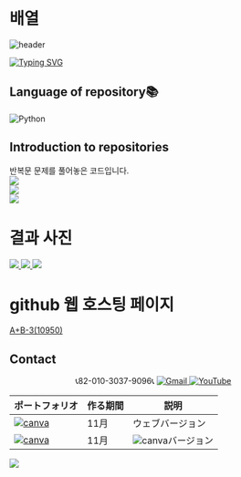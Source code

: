 # 배열

![header](https://capsule-render.vercel.app/api?type=egg&color=gradient&height=300&section=header&text=welcome%2&fontSize=50&desc=백준%20반복문%20문제)

[![Typing SVG](https://readme-typing-svg.demolab.com?font=Fira+Code&pause=1000&color=93BDF7&background=203AFF00&random=false&width=435&lines=My+name+is+kimganghyeon)](https://git.io/typing-svg)

## Language of repository📚
![Python](https://img.shields.io/badge/Python-3776AB?style=for-the-badge&logo=Python&logoColor=white)


## Introduction to repositories 
반복문 문제를 풀어놓은 코드입니다. <br>
<a href="https://www.acmicpc.net/problem/10950">
  <img src ="https://github.com/do04200611/python/assets/74278578/965e8b19-20e0-44e2-8810-a6bd40156ac6">
</a><br>
<a href="https://www.acmicpc.net/problem/10950">
  <img src ="https://github.com/do04200611/python/assets/74278578/75c6d78b-5f79-4bc8-9ed2-8937a492593d">
</a><br>
<a href="https://www.acmicpc.net/problem/8393">
  <img src ="https://github.com/do04200611/python/assets/74278578/fc0d4107-a75d-475f-8252-4124901b7bfa">
</a><br>




# 결과 사진 <br>
<a href="https://github.com/do04200611/python/blob/main/%EA%B8%B0%EB%B3%B8%EA%B8%B0%20%EB%8B%A4%EC%A7%80%EA%B8%B0/%EB%B0%98%EB%B3%B5%EB%AC%B8/A%2BB%20-3.py">
  <img src ="https://github.com/do04200611/python/assets/74278578/14a5fb31-0d5e-4116-9059-f2afc04239d1">
</a>

<a href="https://github.com/do04200611/python/blob/main/%EA%B8%B0%EB%B3%B8%EA%B8%B0%20%EB%8B%A4%EC%A7%80%EA%B8%B0/%EB%B0%98%EB%B3%B5%EB%AC%B8/max_plus.py">
  <img src ="https://github.com/do04200611/python/assets/74278578/0db632cc-567d-401e-bfe3-c5e672c12b89">
</a>
<a href="https://github.com/do04200611/python/blob/main/%EA%B8%B0%EB%B3%B8%EA%B8%B0%20%EB%8B%A4%EC%A7%80%EA%B8%B0/%EB%B0%98%EB%B3%B5%EB%AC%B8/multiple.py">
  <img src ="https://github.com/do04200611/python/assets/74278578/0c208168-a2c3-4bd8-92b0-ba32caa52a3d">
</a>


# github 웹 호스팅 페이지
<a href="https://do04200611.github.io/Baekjoon/%EB%B0%98%EB%B3%B5%EB%AC%B8/10950%EB%B2%88(A+B-3)/index.html">A+B-3(10950)</a><br>
## Contact 



<p align="center">
  📞82-010-3037-9096📞
  <a href="mailto:a01030379096@gmail.com">
    <img src="https://img.shields.io/badge/-Gmail-red?style=for-the-badge&logo=Gmail" alt="Gmail">
  </a>
  <a href="https://www.youtube.com/channel/UC484ZJMavtoPOI4ey-HFdCA">
   <img src="https://img.shields.io/badge/-YouTube-red?style=for-the-badge&logo=youtube"  alt="YouTube">
 </a> <br>
 
  | ポートフォリオ           |  作る期間     |            説明  |
  |------------------------|---------------|----------------------------------------------|
  |<a href="https://kimganghyeon.my.canva.site/kimganghyeon"><img src="https://img.shields.io/badge/canva-purple?style=for-the-badge&logo=canva" alt="canva"></a>|11月|ウェブバージョン|
  |<a href="https://www.canva.com/design/DAFzY5opUiA/Ge33dSKE16cErBaDJDp-BA/edit"><img src="https://img.shields.io/badge/canva-purple?style=for-the-badge&logo=canva" alt="canva"></a>|11月|<img src="https://img.shields.io/badge/canva-purple?style=for-the-badge&logo=canva" alt="canva">バージョン|
</p>
<img src="https://capsule-render.vercel.app/api?type=egg&color=gradient&height=100&text=Thank%20you%20for%20watching.&section=footer" />
